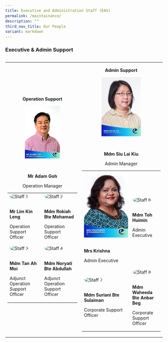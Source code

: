 ```yaml
---
title: Executive and Administration Staff (EAS)
permalink: /maintainance/
description: ""
third_nav_title: Our People
variant: markdown
---
```

<h3><strong>Executive &amp; Admin Support</strong></h3>
<table style="width: 0px">
<colgroup></colgroup>
<tbody>
<tr></tr>
</tbody>
</table>
<table style="minWidth: 50px">
<colgroup>
<col>
<col>
</colgroup>
<tbody>
<tr>
<td rowspan="1" colspan="1">
<p><strong></strong></p><center><strong>Operation Support</strong>
<p></p>
<div class="isomer-image-wrapper">
<img style="width: 50%; height: auto; object-fit: cover;" height="auto" width="100%" alt="Operation Manager" src="/images/Staff/Mr_Adam_Goh__Operation_Manager_.jpg">
</div>
<p>
<br>
</p>
<p><strong>Mr Adam Goh</strong> 
</p>
<p>Operation Manager</p>
<table style="minWidth: 50px">
<colgroup>
<col>
<col>
</colgroup>
<tbody>
<tr>
<td rowspan="1" colspan="1">
<div class="isomer-image-wrapper">
<img style="width:100px; height:100px; border-radius:50%;" height="auto" width="100%" alt="Staff 1" src="/images/staff1.jpg">
</div>
<p>
<br><strong>Mr Lim Kin Leng</strong> 
<br>
</p>
<p>Operation Support Officer</p>
</td>
<td rowspan="1" colspan="1">
<div class="isomer-image-wrapper">
<img style="width:100px; height:100px; border-radius:50%;" height="auto" width="100%" alt="Staff 2" src="/images/staff2.jpg">
</div>
<p>
<br><strong>Mdm Rokiah Bte Mohamad</strong> 
<br>
</p>
<p>Operation Support Officer</p>
</td>
</tr>
<tr>
<td rowspan="1" colspan="1">
<div class="isomer-image-wrapper">
<img style="width:100px; height:100px; border-radius:50%;" height="auto" width="100%" alt="Staff 3" src="/images/staff3.jpg">
</div>
<p>
<br><strong>Mdm Tan Ah Moi</strong> 
<br>
</p>
<p>Adjunct Operation Support Officer</p>
</td>
<td rowspan="1" colspan="1">
<div class="isomer-image-wrapper">
<img style="width:100px; height:100px; border-radius:50%;" height="auto" width="100%" alt="Staff 4" src="/images/staff4.jpg">
</div>
<p>
<br><strong>Mdm Noryati Bte Abdullah</strong> 
<br>
</p>
<p>Adjunct Operation Support Officer</p>
</td>
</tr>
</tbody>
</table>
</center></td>
<td rowspan="1" colspan="1">
<p><strong></strong></p><center><strong>Admin Support</strong>
<p></p>
<div class="isomer-image-wrapper">
<img style="width: 50%; height: auto; object-fit: cover; object-position: center top;" height="auto" width="100%" alt="Administrative Manager" src="/images/Staff/mdm%20siu%20lai%20kiu.jpg">
</div>
<p>
<br><strong></strong></p><center><strong>Mdm Siu Lai Kiu </strong>
<p></p>
<p>Admin Manager</p>
<table style="minWidth: 50px">
<colgroup>
<col>
<col>
</colgroup>
<tbody>
<tr>
<td rowspan="1" colspan="1">
<div class="isomer-image-wrapper">
<img style="width: 100%; height: auto; object-fit: cover;" height="auto" width="100%" alt="ADMIN EXECUTIVE" src="/images/Staff/mrs%20vegatamma%20d_o%20kasinathan.jpg">
</div>
<p>
<br><strong>Mrs Krishna</strong> 
<br>
</p>
<p>Admin Executive</p>
</td>
<td rowspan="1" colspan="1">
<div class="isomer-image-wrapper">
<img style="width:100px; height:100px; border-radius:50%;" height="auto" width="100%" alt="Staff 6" src="/images/staff6.jpg">
</div>
<p>
<br><strong>Mdm Toh Huimin</strong> 
<br>
</p>
<p>Admin Executive</p>
</td>
</tr>
<tr>
<td rowspan="1" colspan="1">
<div class="isomer-image-wrapper">
<img style="width:100px; height:100px; border-radius:50%;" height="auto" width="100%" alt="Staff 7" src="/images/staff7.jpg">
</div>
<p>
<br><strong>Mdm Suriani Bte Sulaiman</strong> 
<br>
</p>
<p>Corporate Support Officer</p>
</td>
<td rowspan="1" colspan="1">
<div class="isomer-image-wrapper">
<img style="width:100px; height:100px; border-radius:50%;" height="auto" width="100%" alt="Staff 8" src="/images/staff8.jpg">
</div>
<p>
<br><strong>Mdm Waheeda Bte Anbar Beg</strong> 
<br>
</p>
<p>Corporate Support Officer</p>
</td>
</tr>
</tbody>
</table>
</center></center></td>
</tr>
</tbody>
</table>
<p></p>